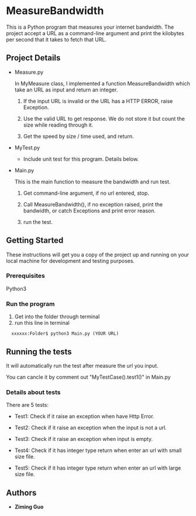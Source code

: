 # MeasureBandwidth

  This is a Python program that measures your internet bandwidth. The project accept a URL as a command-line argument and     print the kilobytes per second that it takes to fetch that URL.

## Project Details
* Measure.py

  In MyMeasure class, I implemented a function MeasureBandwidth which take an URL as input and return an integer.

  1. If the input URL is invalid or the URL has a HTTP ERROR, raise Exception.

  2. Use the valid URL to get response. We do not store it but count the size while reading through it.

  3. Get the speed by size / time used, and return.


* MyTest.py

  * Include unit test for this program. Details below.

* Main.py

  This is the main function to measure the bandwidth and run test.
  
  1. Get command-line argument, if no url entered, stop.
  
  2. Call MeasureBandwidth(), if no exception raised, print the bandwidth, or catch Exceptions and print error reason.
  
  3. run the test.

## Getting Started

  These instructions will get you a copy of the project up and running on your local machine for development and testing       purposes. 

### Prerequisites

  Python3


### Run the program

  1. Get into the folder through terminal
  2. run this line in terminal
  ```console
    xxxxxx:Folder$ python3 Main.py (YOUR URL)
  ```



## Running the tests

  It will automatically run the test after measure the url you input. 

  You can cancle it by comment out "MyTestCase().test1()" in Main.py

### Details about tests
  There are 5 tests:

  * Test1: Check if it raise an exception when have Http Error.

  * Test2: Check if it raise an exception when the input is not a url.

  * Test3: Check if it raise an exception when input is empty.

  * Test4: Check if it has integer type return when enter an url with small size file.

  * Test5: Check if it has integer type return when enter an url with large size file.


## Authors

  * **Ziming Guo** 


